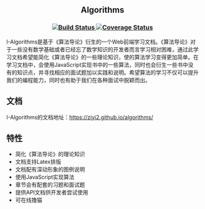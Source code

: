 
<h2 align="center">Algorithms</h2>

<h3 align="center">
  <a href="https://www.travis-ci.org/ziyi2/algorithms" target="_blank">
    <img src="https://api.travis-ci.org/ziyi2/algorithms.svg?branch=master" alt="Build Status">
  </a>
  <a href='https://coveralls.io/github/ziyi2/algorithms' target="_blank"><img src='https://coveralls.io/repos/github/ziyi2/algorithms/badge.svg' alt='Coverage Status' />
  </a>
</h3>

I-Algorithms是基于《算法导论》衍生的一个Web前端学习文档。《算法导论》对于一些没有数学基础或者已经忘了数学知识的开发者而言学习相对困难，通过此学习文档希望能简化《算法导论》的一些理论知识，使的算法学习变得更加简单。在学习文档中，会使用JavaScript实现书中的一些算法，同时也会衍生一些书中没有的知识点，并寻找相应的面试题加以实践和说明。希望算法的学习不仅可以提升我们的编程能力，同时也有助于我们在各种面试中脱颖而出。


## 文档

I-Algorithms的文档地址：https://ziyi2.github.io/algorithms/

## 特性

- 简化《算法导论》的理论知识
- 文档支持Latex排版
- 文档配有深动形象的图例说明
- 使用JavaScript实现算法
- 章节会有配套的习题和面试题
- 提供API文档供开发者尝试使用
- 可在线撸猫